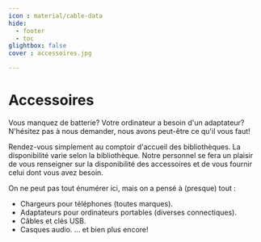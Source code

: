 ```yaml
---
icon : material/cable-data
hide:
  - footer
  - toc
glightbox: false
cover : accessoires.jpg

---
```


# Accessoires

Vous manquez de batterie? Votre ordinateur a besoin d'un adaptateur?
N'hésitez pas à nous demander, nous avons peut-être ce qu'il vous faut!

Rendez-vous simplement au comptoir d'accueil des bibliothèques. La disponibilité varie selon la bibliothèque. Notre personnel se fera un plaisir de vous renseigner sur la disponibilité des accessoires et de vous fournir celui dont vous avez besoin.

On ne peut pas tout énumérer ici, mais on a pensé à (presque) tout :

- Chargeurs pour téléphones (toutes marques).
- Adaptateurs pour ordinateurs portables (diverses connectiques).
- Câbles et clés USB.
- Casques audio.
... et bien plus encore!
